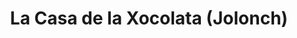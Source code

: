 ---
title: "La Casa de la Xocolata (Jolonch)"
url: /agramunt/la-casa-de-la-xocolata-jolonch/
shop: chocolate
---